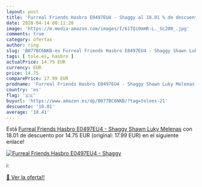 ```yaml
---
layout: post
title: 'Furreal Friends Hasbro E0497EU4 - Shaggy al 18.01 % de descuento'
date: 2020-04-14 00:11:20
image: 'https://m.media-amazon.com/images/I/61TQi0mmR-L._SL200_.jpg'
comments: true
category: ofertas
author: ring
slug: 'B077BC6NKB-es Furreal Friends Hasbro E0497EU4 - Shaggy Shawn Luky Melenas'
tags: [ tole.es, hasbro ]
actualPrice: 14.75 EUR
currency: EUR
price: 14.75
comparePrice: 17.99 EUR
prodname: 'Furreal Friends Hasbro E0497EU4 - Shaggy Shawn Luky Melenas'
country: 'es'
flag: '🇪🇸'
buyurl: 'https://www.amazon.es/dp/B077BC6NKB/?tag=tolees-21'
descuento: '18.01'
average: '18.41'
---
```


Está [Furreal Friends Hasbro E0497EU4 - Shaggy Shawn Luky Melenas](https://www.amazon.es/dp/B077BC6NKB/?tag=tolees-21) con 18.01 de descuento por 14.75 EUR (original: 17.99 EUR) en el siguiente enlace!

[![Furreal Friends Hasbro E0497EU4 - Shaggy](https://m.media-amazon.com/images/I/61TQi0mmR-L._SL200_.jpg)](https://www.amazon.es/dp/B077BC6NKB/?tag=tolees-21)

ℹ️:


[🛒 Ver la oferta!!](https://www.amazon.es/dp/B077BC6NKB/?tag=tolees-21)
